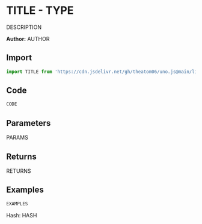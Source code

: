 # TITLE - TYPE
DESCRIPTION

**Author:** AUTHOR

## Import 

```js
import TITLE from 'https://cdn.jsdelivr.net/gh/theatom06/uno.js@main/lib/TYPE/TITLE';
```

## Code
```js
CODE
```

## Parameters
PARAMS

## Returns
RETURNS

## Examples
```js
EXAMPLES
```

Hash: HASH